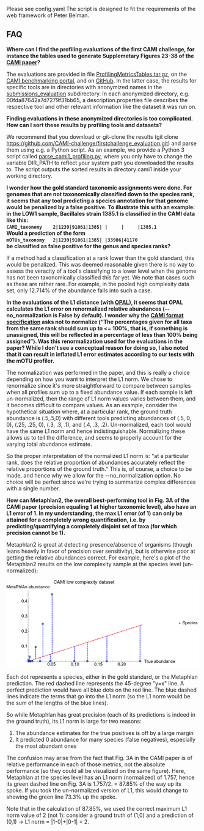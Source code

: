Please see config.yaml
The script is designed to fit the requirements of the web framework of Peter Belman.

## FAQ

**Where can I find the profiling evaluations of the first CAMI challenge, for instance the tables used to generate Supplemetary Figures 23-38 of the [CAMI paper](https://www.nature.com/articles/nmeth.4458)?**

The evaluations are provided in file [ProfilingMetricsTables.tar.gz](ProfilingMetricsTables.tar.gz), on the [CAMI benchmarking portal](https://data.cami-challenge.org/), and on [GitHub](https://github.com/CAMI-challenge/firstchallenge_evaluation). In the latter case, the results for specific tools are in directories with anonymized names in the [submissions_evaluation](https://github.com/CAMI-challenge/firstchallenge_evaluation/tree/master/profiling/data/submissions_evaluation) subdirectory. In each anonymized directory, e.g. 00fda87642a7d7279f31bb65, a description.properties file describes the respective tool and other relevant information like the dataset it was run on.

**Finding evaluations in these anonymized directories is too complicated. How can I sort these results by profiling tools and datasets?**

We recommend that you download or git-clone the results (git clone https://github.com/CAMI-challenge/firstchallenge_evaluation.git) and parse them using e.g. a Python script. As an example, we provide a Python 3 script called [parse_cami1_profiling.py](https://github.com/CAMI-challenge/firstchallenge_evaluation/blob/master/parse_cami1_profiling.py), where you only have to change the variable DIR_PATH to reflect your system path you downloaded the results to. The script outputs the sorted results in directory cami1 inside your working directory.

**I wonder how the gold standard taxonomic assignments were done. For genomes that are not taxonomically classified down to the species rank, it seems that any tool predicting a species annotation for that genome would be penalized by a false positive. To illustrate this with an example: in the LOW1 sample, Bacillales strain 1385.1 is classified in the CAMI data like this:\
`CAMI_taxonomy    2|1239|91061|1385| |     |     |1385.1`\
Would a prediction of the form\
`mOTUs_taxonomy   2|1239|91061|1385| |33986|41170`\
be classified as false positive for the genus and species ranks?**

If a method had a classification at a rank lower than the gold standard, this would be penalized. This was deemed reasonable given there is no way to assess the veracity of a tool's classifying to a lower level when the genome has not been taxonomically classified this far yet. We note that cases such as these are rather rare. For example, in the pooled high complexity data set, only 12.714% of the abundance falls into such a case.

**In the evaluations of the L1 distance (with [OPAL](https://github.com/CAMI-challenge/OPAL)), it seems that OPAL calculates the L1 error on renormalized relative abundances (--no_normalization is False by default). I wonder why the [CAMI format specification](https://github.com/CAMI-challenge/contest_information/blob/master/file_formats/CAMI_TP_specification.mkd) asks not to normalize (“The percentages given for all taxa from the same rank should sum up to <= 100%, that is, if something is unassigned, this will be reflected in a percentage of less than 100% being assigned”). Was this renormalization used for the evaluations in the paper? While I don't see a conceptual reason for doing so, I also noted that it can result in inflated L1 error estimates according to our tests with the mOTU profiler.**

The normalization was performed in the paper, and this is really a choice depending on how you want to interpret the L1 norm. We chose to renormalize since it's more straightforward to compare between samples when all profiles sum up to a fixed abundance value. If each sample is left un-normalized, then the range of L1 norm values varies between them, and it becomes difficult to compare values. As an example, consider the hypothetical situation where, at a particular rank, the ground truth abundance is (.5,.5,0) with different tools predicting abundances of (.5, 0, 0), (.25, .25, 0), (.3, .3, .1), and (.4, .3, .2). Un-normalized, each tool would have the same L1 norm and hence indistinguishable. Normalizing these allows us to tell the difference, and seems to properly account for the varying total abundance estimate.

So the proper interpretation of the normalized L1 norm is: "at a particular rank, does the relative proportion of abundances accurately reflect the relative proportions of the ground truth." This is, of course, a choice to be made, and hence why we allow for the --no_normalization option. No choice will be perfect since we're trying to summarize complex differences with a single number.


**How can Metaphlan2, the overall best-performing tool in Fig. 3A of the CAMI paper (precision equaling 1 at higher taxonomic level), also have an L1 error of 1. In my understanding, the max L1 error (of 1) can only be attained for a completely wrong quantification, i.e. by predicting/quantifying a completely disjoint set of taxa (for which precision cannot be 1).**

Metaphlan2 is great at detecting presence/absence of organisms (though leans heavily in favor of precision over sensitivity), but is otherwise poor at getting the relative abundances correct. For example, here's a plot of the Metaphlan2 results on the low complexity sample at the species level (un-normalized):

![Figure: Metaphlan2 results](Metaphlan2.png)

Each dot represents a species, either in the gold standard, or the Metaphlan prediction. The red dashed line represents the 45-degree "y=x" line. A perfect prediction would have all blue dots on the red line. The blue dashed lines indicate the terms that go into the L1 norm (so the L1 norm would be the sum of the lengths of the blue lines).

So while Metaphlan has great precision (each of its predictions is indeed in the ground truth), its L1 norm is large for two reasons:
1. The abundance estimates for the true positives is off by a large margin
2. It predicted 0 abundance for many species (false negatives), especially the most abundant ones

The confusion may arise from the fact that Fig. 3A in the CAMI paper is of relative performance in each of those metrics, not the absolute performance (so they could all be visualized on the same figure). Here, Metaphlan at the species level has an L1 norm (normalized) of 1.757, hence its green dashed line on Fig. 3A is 1.757/2. = 87.85% of the way up its spoke. If you took the un-normalized version of L1, this would change to showing the green line 73.3% up the spoke.

Note that in the calculation of 87.85%, we used the correct maximum L1 norm value of 2 (not 1): consider a ground truth of (1,0) and a prediction of (0,1) -> L1 norm = |1-0|+|0-1| = 2.
